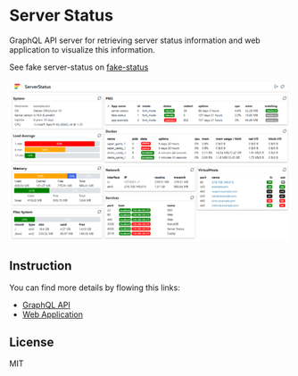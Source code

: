 # Server Status

GraphQL API server for retrieving server status information and web application to visualize this information.

See fake server-status on [fake-status](https://adam-zielonka.github.io/server-status/)

![](app/img/server-status.png)

## Instruction

You can find more details by flowing this links:

- [GraphQL API](api/README.md)
- [Web Application](app/README.md)

## License
MIT
